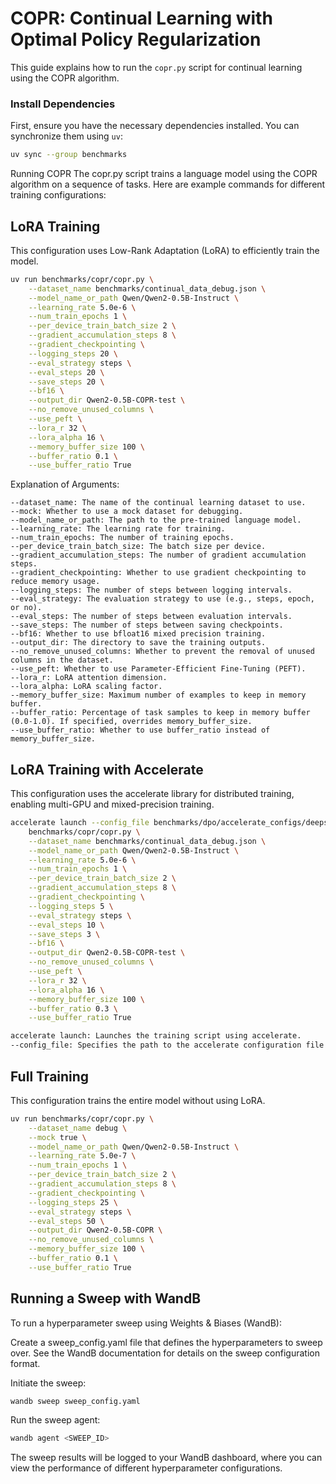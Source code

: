 # COPR: Continual Learning with Optimal Policy Regularization

This guide explains how to run the `copr.py` script for continual learning using the COPR algorithm.

### Install Dependencies

First, ensure you have the necessary dependencies installed. You can synchronize them using `uv`:

```sh
uv sync --group benchmarks
```

Running COPR
The copr.py script trains a language model using the COPR algorithm on a sequence of tasks. Here are example commands for different training configurations:

## LoRA Training

This configuration uses Low-Rank Adaptation (LoRA) to efficiently train the model.

```sh
uv run benchmarks/copr/copr.py \
    --dataset_name benchmarks/continual_data_debug.json \
    --model_name_or_path Qwen/Qwen2-0.5B-Instruct \
    --learning_rate 5.0e-6 \
    --num_train_epochs 1 \
    --per_device_train_batch_size 2 \
    --gradient_accumulation_steps 8 \
    --gradient_checkpointing \
    --logging_steps 20 \
    --eval_strategy steps \
    --eval_steps 20 \
    --save_steps 20 \
    --bf16 \
    --output_dir Qwen2-0.5B-COPR-test \
    --no_remove_unused_columns \
    --use_peft \
    --lora_r 32 \
    --lora_alpha 16 \
    --memory_buffer_size 100 \
    --buffer_ratio 0.1 \
    --use_buffer_ratio True
```

Explanation of Arguments:

```
--dataset_name: The name of the continual learning dataset to use.
--mock: Whether to use a mock dataset for debugging.
--model_name_or_path: The path to the pre-trained language model.
--learning_rate: The learning rate for training.
--num_train_epochs: The number of training epochs.
--per_device_train_batch_size: The batch size per device.
--gradient_accumulation_steps: The number of gradient accumulation steps.
--gradient_checkpointing: Whether to use gradient checkpointing to reduce memory usage.
--logging_steps: The number of steps between logging intervals.
--eval_strategy: The evaluation strategy to use (e.g., steps, epoch, or no).
--eval_steps: The number of steps between evaluation intervals.
--save_steps: The number of steps between saving checkpoints.
--bf16: Whether to use bfloat16 mixed precision training.
--output_dir: The directory to save the training outputs.
--no_remove_unused_columns: Whether to prevent the removal of unused columns in the dataset.
--use_peft: Whether to use Parameter-Efficient Fine-Tuning (PEFT).
--lora_r: LoRA attention dimension.
--lora_alpha: LoRA scaling factor.
--memory_buffer_size: Maximum number of examples to keep in memory buffer.
--buffer_ratio: Percentage of task samples to keep in memory buffer (0.0-1.0). If specified, overrides memory_buffer_size.
--use_buffer_ratio: Whether to use buffer_ratio instead of memory_buffer_size.
```

## LoRA Training with Accelerate

This configuration uses the accelerate library for distributed training, enabling multi-GPU and mixed-precision training.

```sh
accelerate launch --config_file benchmarks/dpo/accelerate_configs/deepspeed_zero3.yaml \
    benchmarks/copr/copr.py \
    --dataset_name benchmarks/continual_data_debug.json \
    --model_name_or_path Qwen/Qwen2-0.5B-Instruct \
    --learning_rate 5.0e-6 \
    --num_train_epochs 1 \
    --per_device_train_batch_size 2 \
    --gradient_accumulation_steps 8 \
    --gradient_checkpointing \
    --logging_steps 5 \
    --eval_strategy steps \
    --eval_steps 10 \
    --save_steps 3 \
    --bf16 \
    --output_dir Qwen2-0.5B-COPR-test \
    --no_remove_unused_columns \
    --use_peft \
    --lora_r 32 \
    --lora_alpha 16 \
    --memory_buffer_size 100 \
    --buffer_ratio 0.3 \
    --use_buffer_ratio True
```

```sh
accelerate launch: Launches the training script using accelerate.
--config_file: Specifies the path to the accelerate configuration file (e.g., deepspeed_zero3.yaml). You'll need to create this file based on your hardware setup. Example configurations can be found in the accelerate documentation.
```

## Full Training

This configuration trains the entire model without using LoRA.

```sh
uv run benchmarks/copr/copr.py \
    --dataset_name debug \
    --mock true \
    --model_name_or_path Qwen/Qwen2-0.5B-Instruct \
    --learning_rate 5.0e-7 \
    --num_train_epochs 1 \
    --per_device_train_batch_size 2 \
    --gradient_accumulation_steps 8 \
    --gradient_checkpointing \
    --logging_steps 25 \
    --eval_strategy steps \
    --eval_steps 50 \
    --output_dir Qwen2-0.5B-COPR \
    --no_remove_unused_columns \
    --memory_buffer_size 100 \
    --buffer_ratio 0.1 \
    --use_buffer_ratio True
```

## Running a Sweep with WandB

To run a hyperparameter sweep using Weights & Biases (WandB):

Create a sweep_config.yaml file that defines the hyperparameters to sweep over. See the WandB documentation for details on the sweep configuration format.

Initiate the sweep:

```sh
wandb sweep sweep_config.yaml
```

Run the sweep agent:

```sh
wandb agent <SWEEP_ID>
```

The sweep results will be logged to your WandB dashboard, where you can view the performance of different hyperparameter configurations.
